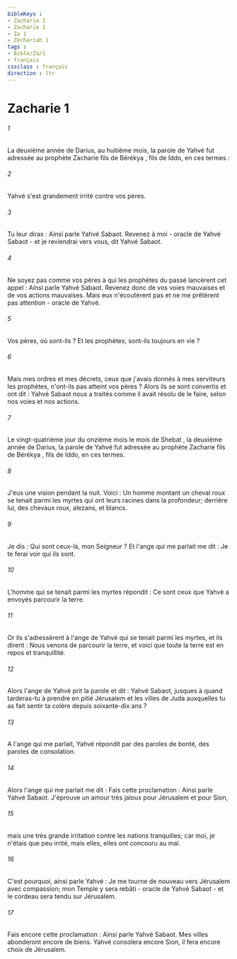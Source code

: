 ```yaml
---
bibleKeys : 
- Zacharie 1
- Zacharie 1
- Za 1
- Zechariah 1
tags : 
- Bible/Za/1
- français
cssclass : français
direction : ltr
---
```


# Zacharie 1

###### 1
La deuxième année de Darius, au huitième mois, la parole de Yahvé fut adressée au prophète Zacharie fils de Bérékya , fils de Iddo, en ces termes : 
###### 2
Yahvé s'est grandement irrité contre vos pères. 
###### 3
Tu leur diras : Ainsi parle Yahvé Sabaot. Revenez à moi - oracle de Yahvé Sabaot - et je reviendrai vers vous, dit Yahvé Sabaot. 
###### 4
Ne soyez pas comme vos pères à qui les prophètes du passé lancèrent cet appel : Ainsi parle Yahvé Sabaot. Revenez donc de vos voies mauvaises et de vos actions mauvaises. Mais eux n'écoutèrent pas et ne me prêtèrent pas attention - oracle de Yahvé. 
###### 5
Vos pères, où sont-ils ? Et les prophètes, sont-ils toujours en vie ? 
###### 6
Mais mes ordres et mes décrets, ceux que j'avais donnés à mes serviteurs les prophètes, n'ont-ils pas atteint vos pères ? Alors ils se sont convertis et ont dit : Yahvé Sabaot nous a traités comme il avait résolu de le faire, selon nos voies et nos actions.
###### 7
Le vingt-quatrième jour du onzième mois le mois de Shebat , la deuxième année de Darius, la parole de Yahvé fut adressée au prophète Zacharie fils de Bérékya , fils de Iddo, en ces termes. 
###### 8
J'eus une vision pendant la nuit. Voici : Un homme montant un cheval roux se tenait parmi les myrtes qui ont leurs racines dans la profondeur; derrière lui, des chevaux roux, alezans, et blancs. 
###### 9
Je dis : Qui sont ceux-là, mon Seigneur ? Et l'ange qui me parlait me dit : Je te ferai voir qui ils sont. 
###### 10
L'homme qui se tenait parmi les myrtes répondit : Ce sont ceux que Yahvé a envoyés parcourir la terre. 
###### 11
Or ils s'adressèrent à l'ange de Yahvé qui se tenait parmi les myrtes, et ils dirent : Nous venons de parcourir la terre, et voici que toute la terre est en repos et tranquillité. 
###### 12
Alors l'ange de Yahvé prit la parole et dit : Yahvé Sabaot, jusques à quand tarderas-tu à prendre en pitié Jérusalem et les villes de Juda auxquelles tu as fait sentir ta colère depuis soixante-dix ans ? 
###### 13
A l'ange qui me parlait, Yahvé répondit par des paroles de bonté, des paroles de consolation. 
###### 14
Alors l'ange qui me parlait me dit : Fais cette proclamation : Ainsi parle Yahvé Sabaot. J'éprouve un amour très jaloux pour Jérusalem et pour Sion, 
###### 15
mais une très grande irritation contre les nations tranquilles; car moi, je n'étais que peu irrité, mais elles, elles ont concouru au mal. 
###### 16
C'est pourquoi, ainsi parle Yahvé : Je me tourne de nouveau vers Jérusalem avec compassion; mon Temple y sera rebâti - oracle de Yahvé Sabaot - et le cordeau sera tendu sur Jérusalem. 
###### 17
Fais encore cette proclamation : Ainsi parle Yahvé Sabaot. Mes villes abonderont encore de biens. Yahvé consolera encore Sion, il fera encore choix de Jérusalem. 
